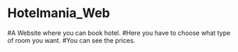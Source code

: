 # Hotelmania_Web

#A Website where you can book hotel. 
#Here you have to choose what type of room you want.
#You can see the prices.

